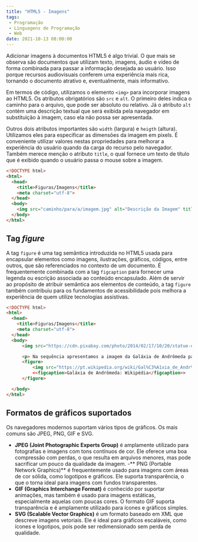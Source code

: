 ```yaml
---
title: "HTML5 - Imagens"
tags:
 - Programação
 - Linguagens de Programação
 - Web
date: 2021-10-13 08:00:00
---
```


Adicionar imagens à documentos HTML5 é algo trivial. O que mais se observa são documentos que utilizam texto, imagens, áudio e vídeo de forma combinada para passar a informação desejada ao usuário. Isso porque recursos audiovisuais conferem uma experiência mais rica, tornando o documento atrativo e, eventualmente, mais informativo.

Em termos de código, utilizamos o elemento `<img>` para incorporar imagens ao HTML5. Os atributos obrigatórios são `src` e `alt`. O primeiro deles indica o caminho para o  arquivo, que pode ser absoluto ou relativo. Já o atributo `alt` contém uma descrição textual que será exibida pela navegador em substituição à imagem, caso ela não possa ser apresentada.

Outros dois atributos importantes são `width` (largura) e `heigth` (altura). Utilizamos eles para especificar as dimensões da imagem em pixels. É conveniente utilizar valores nestas propriedades para melhorar a experiência do usuário quando da carga do recurso pelo navegador. Também merece menção o atributo `title`, o qual fornece um texto de título que é exibido quando o usuário passa o mouse sobre a imagem.

```html
<!DOCTYPE html>
<html>
  <head>
    <title>Figuras/Imagens</title>
    <meta charset="utf-8">
  </head>
  <body>
    <img src="caminho/para/a/imagem.jpg" alt="Descrição da Imagem" title="Exemplo" width="20px" heigth="10px" >
  </body>
</html>
```

## Tag *figure*


A tag `figure` é uma tag semântica introduzida no HTML5 usada para encapsular elementos como imagens, ilustrações, gráficos, códigos, entre outros, que são referenciados no contexto de um documento. É frequentemente combinada com a tag `figcaption` para fornecer uma legenda ou  escrição associada ao conteúdo encapsulado. Além de servir ao propósito de atribuir semântica aos elementos de conteúdo, a tag `figure` também  contribuiu para os fundamentos de acessibilidade pois melhora a experiência de quem utilize tecnologias assistivas.


```html
<!DOCTYPE html>
<html>
  <head>
    <title>Figuras/Imagens</title>
    <meta charset="utf-8">
  </head>
  <body>
      <img src="https://cdn.pixabay.com/photo/2014/02/17/10/20/statue-of-liberty-267948_960_720.jpg" alt="Estátua da Liberdade, Ilha da Liberdade, Nova York, EUA" width="300" height="500">

      <p> Na sequência apresentamos a imagem da Galáxia de Andrômeda para que você aprecie:</p>
      <figure>
          <img src="https://pt.wikipedia.org/wiki/Gal%C3%A1xia_de_Andr%C3%B4meda#/media/Ficheiro:Pic_iroberts1.jpg" alt="Galáxia de Andrômeda"  width="300" height="500" >
          <<figcaption>Galáxia de Andrômeda: Wikipédia</figcaption>>
      </figure>

  </body>
</html>
```


## Formatos de gráficos suportados

Os navegadores modernos suportam vários tipos de gráficos. Os mais comuns são JPEG, PNG, GIF e SVG.

- **JPEG (Joint Photographic Experts Group)** é amplamente utilizado para fotografias e imagens com tons contínuos de cor. Ele oferece uma boa compressão com perdas, o que resulta em arquivos menores, mas pode sacrificar um pouco da qualidade da imagem.
-** PNG (Portable Network Graphics)** é frequentemente usado para imagens com áreas de cor sólida, como logotipos e gráficos. Ele suporta transparência, o que o torna ideal para imagens com fundos transparentes.
- **GIF (Graphics Interchange Format)** é conhecido por suportar animações, mas também é usado para imagens estáticas, especialmente aquelas com poucas cores. O formato GIF suporta transparência e é amplamente utilizado para ícones e gráficos simples.
- **SVG (Scalable Vector Graphics)** é um formato baseado em XML que descreve imagens vetoriais. Ele é ideal para gráficos escaláveis, como ícones e logotipos, pois pode ser redimensionado sem perda de qualidade.
